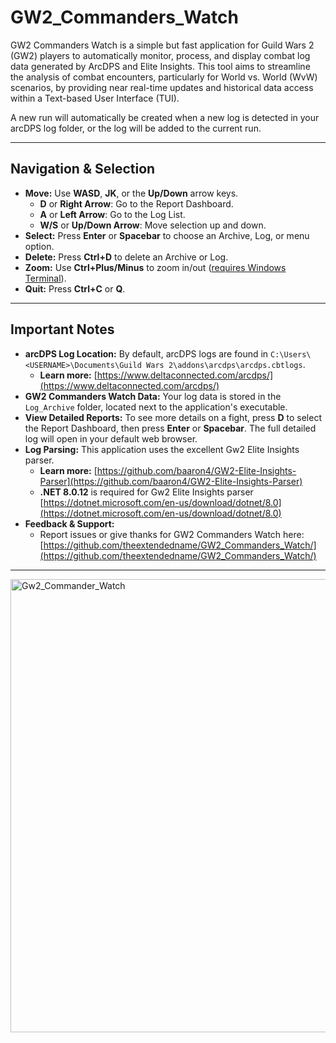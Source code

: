 # GW2_Commanders_Watch
GW2 Commanders Watch is a simple but fast application for Guild Wars 2 (GW2) players to automatically monitor, process, and display combat log data generated by ArcDPS and Elite Insights. This tool aims to streamline the analysis of combat encounters, particularly for World vs. World (WvW) scenarios, by providing near real-time updates and historical data access within a Text-based User Interface (TUI).

A new run will automatically be created when a new log is detected in your arcDPS log folder, or the log will be added to the current run.

---

## Navigation & Selection

* **Move:** Use **WASD**, **JK**, or the **Up/Down** arrow keys.
    * **D** or **Right Arrow**: Go to the Report Dashboard.
    * **A** or **Left Arrow**: Go to the Log List.
    * **W/S** or **Up/Down Arrow**: Move selection up and down.
* **Select:** Press **Enter** or **Spacebar** to choose an Archive, Log, or menu option.
* **Delete:** Press **Ctrl+D** to delete an Archive or Log.
* **Zoom:** Use **Ctrl+Plus/Minus** to zoom in/out ([requires Windows Terminal](https://apps.microsoft.com/detail/9n0dx20hk701?hl=en-US&gl=US)).
* **Quit:** Press **Ctrl+C** or **Q**.

---

## Important Notes

* **arcDPS Log Location:** By default, arcDPS logs are found in `C:\Users\<USERNAME>\Documents\Guild Wars 2\addons\arcdps\arcdps.cbtlogs`.
    * **Learn more:** [https://www.deltaconnected.com/arcdps/](https://www.deltaconnected.com/arcdps/)
* **GW2 Commanders Watch Data:** Your log data is stored in the `Log_Archive` folder, located next to the application's executable.
* **View Detailed Reports:** To see more details on a fight, press **D** to select the Report Dashboard, then press **Enter** or **Spacebar**. The full detailed log will open in your default web browser.
* **Log Parsing:** This application uses the excellent Gw2 Elite Insights parser.
    * **Learn more:** [https://github.com/baaron4/GW2-Elite-Insights-Parser](https://github.com/baaron4/GW2-Elite-Insights-Parser)
    * **.NET 8.0.12** is required for Gw2 Elite Insights parser [https://dotnet.microsoft.com/en-us/download/dotnet/8.0](https://dotnet.microsoft.com/en-us/download/dotnet/8.0)
* **Feedback & Support:**
    * Report issues or give thanks for GW2 Commanders Watch here: [https://github.com/theextendedname/GW2_Commanders_Watch/](https://github.com/theextendedname/GW2_Commanders_Watch/)

---


<img width="1200" height="725" alt="Gw2_Commander_Watch" src="https://github.com/user-attachments/assets/7c4b84a1-cc5c-41d6-ba1c-f1d7d417079e" />
